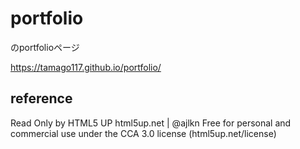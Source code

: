 # portfolio
のportfolioページ

https://tamago117.github.io/portfolio/

## reference
Read Only by HTML5 UP
html5up.net | @ajlkn
Free for personal and commercial use under the CCA 3.0 license (html5up.net/license)

